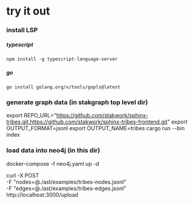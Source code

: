 # try it out

### install LSP

##### typescript

`npm install -g typescript-language-server`

##### go

`go install golang.org/x/tools/gopls@latest`

### generate graph data (in stakgraph top level dir)

export REPO_URL="https://github.com/stakwork/sphinx-tribes.git,https://github.com/stakwork/sphinx-tribes-frontend.git"
export OUTPUT_FORMAT=jsonl
export OUTPUT_NAME=tribes
cargo run --bin index

### load data into neo4j (in this dir)

docker-compose -f neo4j.yaml up -d

curl -X POST \
 -F "nodes=@./ast/examples/tribes-nodes.jsonl" \
 -F "edges=@./ast/examples/tribes-edges.jsonl" \
 http://localhost:3000/upload
